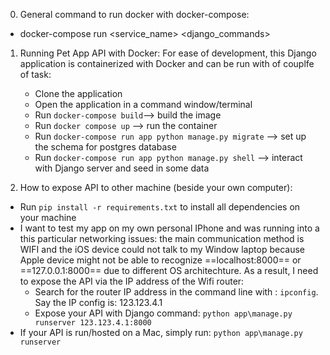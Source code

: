 0. General command to run docker with docker-compose:

- docker-compose run <service_name> <django_commands>

1. Running Pet App API with Docker:
   For ease of development, this Django application is containerized with Docker and can be run with of couplfe of task:

   - Clone the application
   - Open the application in a command window/terminal
   - Run `docker-compose build`--> build the image
   - Run `docker compose up` --> run the container
   - Run `docker-compose run app python manage.py migrate` --> set up the schema for postgres database
   - Run `docker-compose run app python manage.py shell` --> interact with Django server and seed in some data

2. How to expose API to other machine (beside your own computer):

- Run `pip install -r requirements.txt` to install all dependencies on your machine
- I want to test my app on my own personal IPhone and was running into a this particular networking issues: the main communication method is WIFI and the iOS device could not talk to my Window laptop because Apple device might not be able to recognize ==localhost:8000== or ==127.0.0.1:8000== due to different OS architechture. As a result, I need to expose the API via the IP address of the Wifi router:
  - Search for the router IP address in the command line with : `ipconfig`. Say the IP config is: 123.123.4.1
  - Expose your API with Django command: `python app\manage.py runserver 123.123.4.1:8000`
- If your API is run/hosted on a Mac, simply run: `python app\manage.py runserver`
